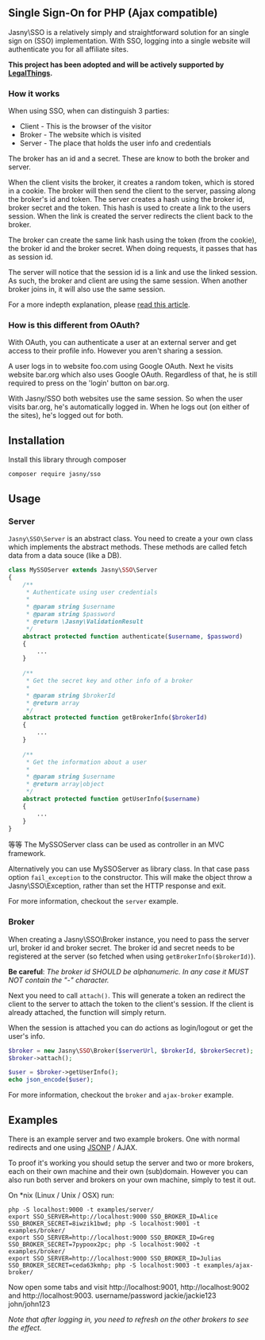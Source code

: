 Single Sign-On for PHP (Ajax compatible)
---

Jasny\SSO is a relatively simply and straightforward solution for an single sign on (SSO) implementation. With SSO,
logging into a single website will authenticate you for all affiliate sites.

**This project has been adopted and will be actively supported by [LegalThings](https://legalthings.io/).**

### How it works

When using SSO, when can distinguish 3 parties:

* Client - This is the browser of the visitor
* Broker - The website which is visited
* Server - The place that holds the user info and credentials

The broker has an id and a secret. These are know to both the broker and server.

When the client visits the broker, it creates a random token, which is stored in a cookie. The broker will then send
the client to the server, passing along the broker's id and token. The server creates a hash using the broker id, broker
secret and the token. This hash is used to create a link to the users session. When the link is created the server
redirects the client back to the broker.

The broker can create the same link hash using the token (from the cookie), the broker id and the broker secret. When
doing requests, it passes that has as session id.

The server will notice that the session id is a link and use the linked session. As such, the broker and client are
using the same session. When another broker joins in, it will also use the same session.

For a more indepth explanation, please [read this article](https://github.com/jasny/sso/wiki).

### How is this different from OAuth?

With OAuth, you can authenticate a user at an external server and get access to their profile info. However you
aren't sharing a session.

A user logs in to website foo.com using Google OAuth. Next he visits website bar.org which also uses Google OAuth.
Regardless of that, he is still required to press on the 'login' button on bar.org.

With Jasny/SSO both websites use the same session. So when the user visits bar.org, he's automatically logged in.
When he logs out (on either of the sites), he's logged out for both.

## Installation

Install this library through composer

    composer require jasny/sso

## Usage

### Server

`Jasny\SSO\Server` is an abstract class. You need to create a your own class which implements the abstract methods.
These methods are called fetch data from a data souce (like a DB).

```php
class MySSOServer extends Jasny\SSO\Server
{
    /**
     * Authenticate using user credentials
     *
     * @param string $username
     * @param string $password
     * @return \Jasny\ValidationResult
     */
    abstract protected function authenticate($username, $password)
    {
        ...
    }
    
    /**
     * Get the secret key and other info of a broker
     *
     * @param string $brokerId
     * @return array
     */
    abstract protected function getBrokerInfo($brokerId)
    {
        ...
    }
    
    /**
     * Get the information about a user
     *
     * @param string $username
     * @return array|object
     */
    abstract protected function getUserInfo($username)
    {
        ...
    }
}
```

等等
The MySSOServer class can be used as controller in an MVC framework.

Alternatively you can use MySSOServer as library class. In that case pass option `fail_exception` to the constructor.
This will make the object throw a Jasny\SSO\Exception, rather than set the HTTP response and exit.

For more information, checkout the `server` example.

### Broker

When creating a Jasny\SSO\Broker instance, you need to pass the server url, broker id and broker secret. The broker id
and secret needs to be registered at the server (so fetched when using `getBrokerInfo($brokerId)`).

**Be careful**: *The broker id SHOULD be alphanumeric. In any case it MUST NOT contain the "-" character.*

Next you need to call `attach()`. This will generate a token an redirect the client to the server to attach the token
to the client's session. If the client is already attached, the function will simply return.

When the session is attached you can do actions as login/logout or get the user's info.

```php
$broker = new Jasny\SSO\Broker($serverUrl, $brokerId, $brokerSecret);
$broker->attach();

$user = $broker->getUserInfo();
echo json_encode($user);
```

For more information, checkout the `broker` and `ajax-broker` example.

## Examples

There is an example server and two example brokers. One with normal redirects and one using
[JSONP](https://en.wikipedia.org/wiki/JSONP) / AJAX.

To proof it's working you should setup the server and two or more brokers, each on their own machine and their own
(sub)domain. However you can also run both server and brokers on your own machine, simply to test it out.

On *nix (Linux / Unix / OSX) run:

    php -S localhost:9000 -t examples/server/
    export SSO_SERVER=http://localhost:9000 SSO_BROKER_ID=Alice SSO_BROKER_SECRET=8iwzik1bwd; php -S localhost:9001 -t examples/broker/
    export SSO_SERVER=http://localhost:9000 SSO_BROKER_ID=Greg SSO_BROKER_SECRET=7pypoox2pc; php -S localhost:9002 -t examples/broker/
    export SSO_SERVER=http://localhost:9000 SSO_BROKER_ID=Julias SSO_BROKER_SECRET=ceda63kmhp; php -S localhost:9003 -t examples/ajax-broker/

Now open some tabs and visit http://localhost:9001, http://localhost:9002 and http://localhost:9003.
username/password
jackie/jackie123
john/john123

_Note that after logging in, you need to refresh on the other brokers to see the effect._

